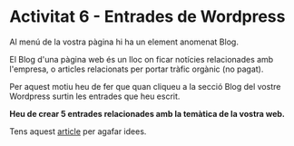 # Activitat 6 - Entrades de Wordpress

Al menú de la vostra pàgina hi ha un element anomenat Blog.

El Blog d'una pàgina web és un lloc on ficar notícies relacionades amb l'empresa, o articles relacionats per portar tràfic orgànic (no pagat).

Per aquest motiu heu de fer que quan cliqueu a la secció Blog del vostre Wordpress surtin les entrades que heu escrit.

**Heu de crear 5 entrades relacionades amb la temàtica de la vostra web.**

Tens aquest [article](https://susanapavon.com/tipos-de-post-para-escribir-blog/) per agafar idees.

